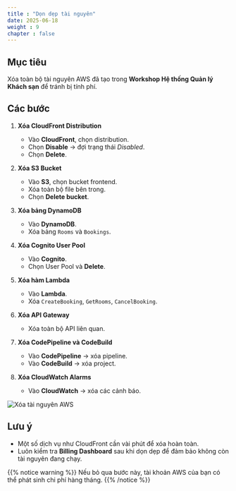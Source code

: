 ```yaml
---
title : "Dọn dẹp tài nguyên"
date: 2025-06-18
weight : 9
chapter : false
---
```


## Mục tiêu

Xóa toàn bộ tài nguyên AWS đã tạo trong **Workshop Hệ thống Quản lý Khách sạn** để tránh bị tính phí.

## Các bước

1. **Xóa CloudFront Distribution**
   - Vào **CloudFront**, chọn distribution.
   - Chọn **Disable** → đợi trạng thái *Disabled*.
   - Chọn **Delete**.

2. **Xóa S3 Bucket**
   - Vào **S3**, chọn bucket frontend.
   - Xóa toàn bộ file bên trong.
   - Chọn **Delete bucket**.

3. **Xóa bảng DynamoDB**
   - Vào **DynamoDB**.
   - Xóa bảng `Rooms` và `Bookings`.

4. **Xóa Cognito User Pool**
   - Vào **Cognito**.
   - Chọn User Pool và **Delete**.

5. **Xóa hàm Lambda**
   - Vào **Lambda**.
   - Xóa `CreateBooking`, `GetRooms`, `CancelBooking`.

6. **Xóa API Gateway**
   - Xóa toàn bộ API liên quan.

7. **Xóa CodePipeline và CodeBuild**
   - Vào **CodePipeline** → xóa pipeline.
   - Vào **CodeBuild** → xóa project.

8. **Xóa CloudWatch Alarms**
   - Vào **CloudWatch** → xóa các cảnh báo.

![Xóa tài nguyên AWS](images/delete_resources.png)

## Lưu ý

- Một số dịch vụ như CloudFront cần vài phút để xóa hoàn toàn.
- Luôn kiểm tra **Billing Dashboard** sau khi dọn dẹp để đảm bảo không còn tài nguyên đang chạy.

{{% notice warning %}}
Nếu bỏ qua bước này, tài khoản AWS của bạn có thể phát sinh chi phí hàng tháng.
{{% /notice %}}

